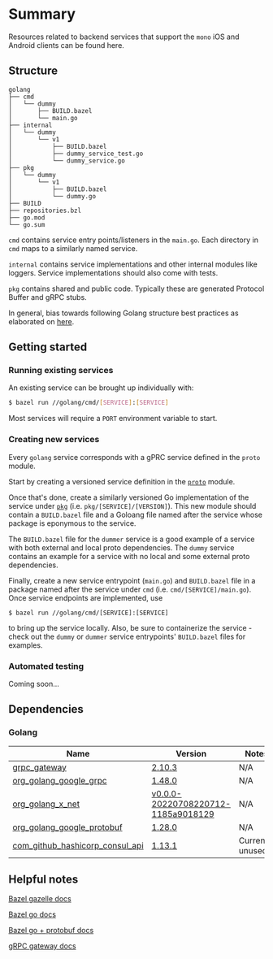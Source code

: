 # Summary

Resources related to backend services that support the `mono` iOS and Android clients can be found here.

## Structure

```
golang
├── cmd
│   └── dummy
│       ├── BUILD.bazel
│       └── main.go
├── internal
│   └── dummy
│       └── v1
│           ├── BUILD.bazel
│           ├── dummy_service_test.go
│           └── dummy_service.go
├── pkg
│   └── dummy
│       └── v1
│           ├── BUILD.bazel
│           └── dummy.go
├── BUILD
├── repositories.bzl
├── go.mod
└── go.sum
```

`cmd` contains service entry points/listeners in the `main.go`. Each directory in `cmd` maps to a similarly named
service.

`internal` contains service implementations and other internal modules like loggers. Service implementations should also
come with tests.

`pkg` contains shared and public code. Typically these are generated Protocol Buffer and gRPC stubs. 

In general, bias towards following Golang structure best practices as elaborated on [here](https://github.com/golang-standards/project-layout).

## Getting started

### Running existing services

An existing service can be brought up individually with:

```bash
$ bazel run //golang/cmd/[SERVICE]:[SERVICE]
```

Most services will require a `PORT` environment variable to start.

### Creating new services

Every `golang` service corresponds with a gPRC service defined in the `proto` module.

Start by creating a versioned service definition in the [`proto`](../proto) module.

Once that's done, create a similarly versioned Go implementation of the service under [`pkg`](./pkg) (i.e. `pkg/[SERVICE]/[VERSION]`).
This new module should contain a `BUILD.bazel` file and a Goloang file named after the service whose package is eponymous
to the service.

The `BUILD.bazel` file for the `dummer` service is a good example of a service with both external and local proto
dependencies. The `dummy` service contains an example for a service with no local and some external proto dependencies.

Finally, create a new service entrypoint (`main.go`) and `BUILD.bazel` file in a package named after the service under
`cmd` (i.e. `cmd/[SERVICE]/main.go`). Once service endpoints are implemented, use

```
$ bazel run //golang/cmd/[SERVICE]:[SERVICE]
```
to bring up the service locally. Also, be sure to containerize the service - check out the `dummy` or `dummer` service
entrypoints' `BUILD.bazel` files for examples.

### Automated testing

Coming soon...

## Dependencies

### Golang

| Name | Version | Notes |
|------|---------|-------|
| [grpc_gateway](https://github.com/grpc-ecosystem/grpc-gateway) | [2.10.3](https://github.com/grpc-ecosystem/grpc-gateway/releases/tag/v2.10.3) | N/A |
| [org_golang_google_grpc](https://google.golang.org/grpc) | [1.48.0](https://github.com/grpc/grpc-go/releases/tag/v1.48.0) | N/A |
| [org_golang_x_net](https://golang.org/x/net) | [v0.0.0-20220708220712-1185a9018129](https://pkg.go.dev/golang.org/x/net@vv0.0.0-20220708220712-1185a9018129) | N/A |
| [org_golang_google_protobuf](https://google.golang.org/protobuf) | [1.28.0](https://pkg.go.dev/google.golang.org/protobuf@v1.28.0) | N/A |
| [com_github_hashicorp_consul_api](https://github.com/hashicorp/consul/tree/main/api) | [1.13.1](https://pkg.go.dev/github.com/hashicorp/consul/api@v1.13.1) | Currently unused |

## Helpful notes

[Bazel gazelle docs](https://github.com/bazelbuild/bazel-gazelle/blob/master/repository.rst)

[Bazel go docs](https://github.com/bazelbuild/rules_go)

[Bazel go + protobuf docs](https://github.com/bazelbuild/rules_go/blob/master/proto/core.rst)

[gRPC gateway docs](https://github.com/grpc-ecosystem/grpc-gateway)
